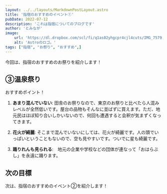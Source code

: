 ```yaml
---
layout: ../../layouts/MarkdownPostLayout.astro
title: '指宿のおすすめのイベント①'
pubDate: 2022-07-12
description: 'これは指宿についてのブログです'
author: 'とみなが'
image:
    url: 'https://dl.dropbox.com/scl/fi/q1as02yhgcpr4cjl4cuts/IMG_7579.jpg?rlkey=0t1s0rkyjzwrhb61e728zq4yp&st=aa85tkop&dl=0'
    alt: 'Astroのロゴ。'
tags: ["指宿", "お祭り", "おすすめ",]
---
```


今回は、指宿のおすすめのお祭りを紹介します！

## ③温泉祭り

おすすめポイント！

1. **あまり混んでいない**: 田舎のお祭りなので、東京のお祭りと比べたら人混みレベルが全然低いです。屋台の品物もそんなに並ばずに買えます。ただ、地元民はほぼ知り合いしかいないので、何回も遭遇すると会釈が気まずくなってきます。

2. **花火が綺麗**: そこまで混んでいないにしては、花火が綺麗です。人の頭でいっぱいということもないので、空も見やすいです。ついでに星も綺麗です。

3. **踊りれんも見られる**:　地元の企業や学校などの団体が連なって「おはらぶし」を永遠に踊ります。


## 次の目標

次は、指宿のおすすめのイベント②を紹介します！